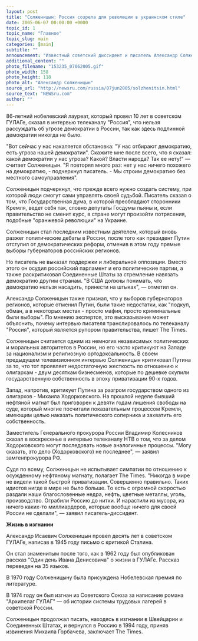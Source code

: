 ```yaml
---
layout: post
title: "Солженицын: Россия созрела для революции в украинском стиле"
date: 2005-06-07 00:00:00 +0000
topic_id: 1
topic_name: "Главное"
topic_slug: main
categories: [main]
subtitle: ""
announcement: "Известный советский диссидент и писатель Александр Солженицын после трех лет молчания выступил с предупреждением, что Россия может столкнуться с революцией в украинском стиле. Об этом пишет во вторник лондонская The Times, перевод статьи которой публикует сайт Inopressa.ru."
additional_content: ""
photo_filename: "153235_07062005.gif"
photo_width: 158
photo_height: 118
photo_alt: "Александр Солженицын"
source_url: "http://newsru.com/russia/07jun2005/solzhenitsin.html"
source_text: "NEWSru.com"
author: ""
---
```

86-летний нобелевский лауреат, который провел 10 лет в советском ГУЛАГе, сказал в интервью телеканалу "Россия", что нельзя рассуждать об угрозе демократии в России, так как здесь подлинной демократии никогда не было.

"Вот сейчас у нас накаляется обстановка: "У нас отбирают демократию, есть угроза нашей демократии". Скажите мне после всего, что я сказал: какой демократии у нас угроза? Какой? Власти народа? Так ее нету!" &mdash; считает Солженицын. "Я повторял много раз: нет у нас ничего похожего на демократию, - подчеркнул писатель. - Мы строим демократию без местного самоуправления".

Солженицын подчеркнул, что прежде всего нужно создать систему, при которой люди смогут сами управлять своей судьбой. Писатель сказал о том, что Государственная дума, в которой преобладают сторонники Кремля, ведет себя так, словно депутаты Госдумы пьяны и, если правительство не сменит курс, в стране могут произойти потрясения, подобные "оранжевой революции" на Украине.

Солженицын стал последним известным деятелем, который вновь разжег политические дебаты в России, после того как президент Путин отступил от демократических реформ, отменив в этом году прямые выборы губернаторов российских регионов.

Но писатель не выказал поддержки и либеральной оппозиции. Вместо этого он осудил российский парламент и его политические партии, а также раскритиковал Соединенные Штаты за стремление навязать демократию другим странам. "В США должны понимать, что демократию нельзя насадить, принести на штыках", &mdash; отметил он.

Александр Солженицын также признал, что у выборов губернаторов регионов, которые отменил Путин, были такие недостатки, как "подкуп, обман, а в некоторых местах - просто мафия, просто криминальные были выборы". По мнению экспертов, это высказывание может объяснить, почему интервью писателя транслировалось по телеканалу "Россия", который является рупором правительства, пишет The Times.

Солженицын считается одним из немногих независимых политических и моральных авторитетов в России, но его часто критикуют на Западе за национализм и религиозную ортодоксальность. В своем предыдущем телевизионном интервью Солженицын критиковал Путина за то, что тот проявляет недостаточную жесткость по отношению к олигархам - двум десяткам бизнесменов, которые по дешевке скупили государственную собственность в эпоху приватизации 90-х годов.

Запад, напротив, критикует Путина за разгром государством одного из олигархов - Михаила Ходорковского. На прошлой неделе бывший нефтяной магнат был приговорен к девяти годам лишения свободы на суде, который многие посчитали показательным процессом Кремля, имеющим целью наказать политического соперника и захватить его собственность.

Заместитель Генерального прокурора России Владимир Колесников сказал в воскресенье в интервью телеканалу НТВ о том, что за делом Ходорковского могут последовать новые аналогичные процессы. "Могу сказать, это дело (Ходорковского) не последнее", &mdash; заявил замгенпрокурора РФ.

Судя по всему, Солженицын не испытывает симпатии по отношению к осужденному нефтяному магнату, полагает The Times. "Никогда в мире не видели такой быстрой приватизации. Совершенно правильно. Таких идиотов нигде в мире не было больше. То есть с огромной скоростью раздали наши благословенные недра, нефть, цветные металлы, уголь, производство. Ограбили Россию до нитки. И нарастили из мусора, из ничего каких-то миллиардеров, которые вообще ничего для своей России не сделали", &mdash; заявил писатель-диссидент.

<strong>Жизнь в изгнании</strong>

Александр Исаевич Солженицын провел десять лет в советском ГУЛАГе, написав в 1945 году письмо с критикой Сталина.

Он стал знаменитым после того, как в 1962 году был опубликован рассказ "Один день Ивана Денисовича" о жизни в ГУЛАГе. Рассказ переведен на 35 языков.

В 1970 году Солженицыну была присуждена Нобелевская премия по литературе.

В 1974 году он был изгнан из Советского Союза за написание романа "Архипелаг ГУЛАГ" &mdash; об истории системы трудовых лагерей в советской России.

Солженицын продолжал писать, находясь в изгнании в Швейцарии и Соединенных Штатах, и вернулся в Россию в 1994 году, приняв извинения Михаила Горбачева, заключает The Times.
